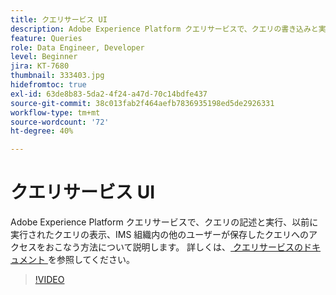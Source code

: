 ```yaml
---
title: クエリサービス UI
description: Adobe Experience Platform クエリサービスで、クエリの書き込みと実行、以前に実行されたクエリの表示、IMS 組織内の他のユーザーが保存したクエリへのアクセスをおこなう方法について説明します。
feature: Queries
role: Data Engineer, Developer
level: Beginner
jira: KT-7680
thumbnail: 333403.jpg
hidefromtoc: true
exl-id: 63de8b83-5da2-4f24-a47d-70c14bdfe437
source-git-commit: 38c013fab2f464aefb7836935198ed5de2926331
workflow-type: tm+mt
source-wordcount: '72'
ht-degree: 40%

---
```


# クエリサービス UI

Adobe Experience Platform クエリサービスで、クエリの記述と実行、以前に実行されたクエリの表示、IMS 組織内の他のユーザーが保存したクエリへのアクセスをおこなう方法について説明します。 詳しくは、[ クエリサービスのドキュメント ](https://experienceleague.adobe.com/docs/experience-platform/query/home.html?lang=ja) を参照してください。

>[!VIDEO](https://video.tv.adobe.com/v/333403?learn=on&enablevpops)
